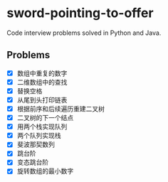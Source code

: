 # sword-pointing-to-offer
Code interview problems solved in Python and Java.

## Problems
- [x] 数组中重复的数字
- [x] 二维数组中的查找
- [x] 替换空格
- [x] 从尾到头打印链表
- [x] 根据前序和后续遍历重建二叉树
- [x] 二叉树的下一个结点
- [x] 用两个栈实现队列
- [x] 两个队列实现栈
- [x] 斐波那契数列
- [x] 跳台阶
- [x] 变态跳台阶
- [x] 旋转数组的最小数字
